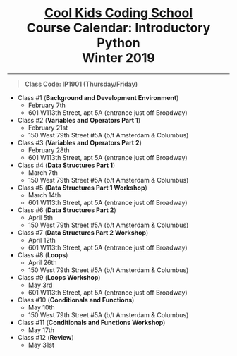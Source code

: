 # <center>[**Cool Kids Coding School**](http://www.coolkidscodingschool.com)<br>Course Calendar: **Introductory Python**<br>  Winter 2019
---
> **Class Code: IP1901 (Thursday/Friday)**
+ Class #1 (**Background and Development Environment**)
  + February 7th
  + 601 W113th Street, apt 5A (entrance just off Broadway)
+ Class #2 (**Variables and Operators Part 1**)
  + February 21st
  + 150 West 79th Street #5A (b/t Amsterdam & Columbus) 
+ Class #3 (**Variables and Operators Part 2**)
  + February 28th
  + 601 W113th Street, apt 5A (entrance just off Broadway)
+ Class #4 (**Data Structures Part 1**)
  + March 7th
  + 150 West 79th Street #5A (b/t Amsterdam & Columbus) 
+ Class #5 (**Data Structures Part 1 Workshop**)
  + March 14th
  + 601 W113th Street, apt 5A (entrance just off Broadway)
+ Class #6 (**Data Structures Part 2**)
  + April 5th
  + 150 West 79th Street #5A (b/t Amsterdam & Columbus) 
+ Class #7 (**Data Structures Part 2 Workshop**)
  + April 12th
  + 601 W113th Street, apt 5A (entrance just off Broadway)
+ Class #8 (**Loops**)
  + April 26th
  + 150 West 79th Street #5A (b/t Amsterdam & Columbus) 
+ Class #9 (**Loops Workshop**)
  + May 3rd
  + 601 W113th Street, apt 5A (entrance just off Broadway)
+ Class #10 (**Conditionals and Functions**)
  + May 10th
  + 150 West 79th Street #5A (b/t Amsterdam & Columbus) 
+ Class #11 (**Conditionals and Functions Workshop**)
  + May 17th
+ Class #12 (**Review**)
  + May 31st
